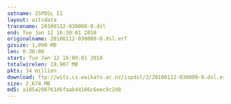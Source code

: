 ```yaml
---
setname: ISPDSL II
layout: witsdata
tracename: 20100112-030000-0.dsl
end: Tue Jan 12 16:30:01 2010
originalname: 20100112-030000-0.dsl.erf
gzsize: 1,090 MB
len: 0:30:00
start: Tue Jan 12 16:00:01 2010
totalwirelen: 19,907 MB
pkts: 34 million
download: ftp://wits.cs.waikato.ac.nz/ispdsl/2/20100112-030000-0.dsl.erf.gz
size: 2,674 MB
md5: a185a286761d6faab44106c6eec9c2d8
---
```

